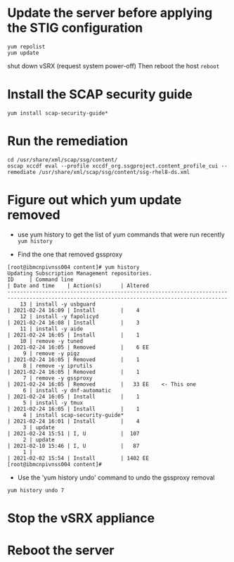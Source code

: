# Update the server before applying the STIG configuration
```
yum repolist
yum update
```
shut down vSRX (request system power-off)
Then reboot the host
```reboot```

# Install the SCAP security guide
```yum install scap-security-guide*```

# Run the remediation
```
cd /usr/share/xml/scap/ssg/content/
oscap xccdf eval --profile xccdf_org.ssgproject.content_profile_cui --remediate /usr/share/xml/scap/ssg/content/ssg-rhel8-ds.xml
```

# Figure out which yum update removed 
* use yum history to get the list of yum commands that were run recently 
```yum history```

* Find the one that removed gssproxy
```
[root@ibmcnpivnss004 content]# yum history
Updating Subscription Management repositories.
ID     | Command line                                                                          | Date and time    | Action(s)      | Altered
--------------------------------------------------------------------------------------------------------------------------------------------
    13 | install -y usbguard                                                                   | 2021-02-24 16:09 | Install        |    4
    12 | install -y fapolicyd                                                                  | 2021-02-24 16:08 | Install        |    3
    11 | install -y aide                                                                       | 2021-02-24 16:05 | Install        |    1
    10 | remove -y tuned                                                                       | 2021-02-24 16:05 | Removed        |    6 EE
     9 | remove -y pigz                                                                        | 2021-02-24 16:05 | Removed        |    1
     8 | remove -y iprutils                                                                    | 2021-02-24 16:05 | Removed        |    1
     7 | remove -y gssproxy                                                                    | 2021-02-24 16:05 | Removed        |   33 EE    <- This one
     6 | install -y dnf-automatic                                                              | 2021-02-24 16:05 | Install        |    1
     5 | install -y tmux                                                                       | 2021-02-24 16:05 | Install        |    1
     4 | install scap-security-guide*                                                          | 2021-02-24 16:01 | Install        |    4
     3 | update                                                                                | 2021-02-24 15:51 | I, U           |  107
     2 | update                                                                                | 2021-02-10 15:46 | I, U           |   87
     1 |                                                                                       | 2021-02-02 15:54 | Install        | 1402 EE
[root@ibmcnpivnss004 content]#
```

* Use the 'yum history undo' command to undo the gssproxy removal
```
yum history undo 7
```

# Stop the vSRX appliance
# Reboot the server



